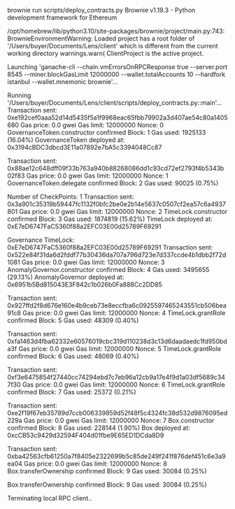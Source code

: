 brownie run scripts/deploy_contracts.py
Brownie v1.19.3 - Python development framework for Ethereum

/opt/homebrew/lib/python3.10/site-packages/brownie/project/main.py:743: BrownieEnvironmentWarning: Loaded project has a root folder of '/Users/buyer/Documents/Lens/client' which is different from the current working directory
  warnings.warn(
ClientProject is the active project.

Launching 'ganache-cli --chain.vmErrorsOnRPCResponse true --server.port 8545 --miner.blockGasLimit 12000000 --wallet.totalAccounts 10 --hardfork istanbul --wallet.mnemonic brownie'...

Running '/Users/buyer/Documents/Lens/client/scripts/deploy_contracts.py::main'...
Transaction sent: 0xe192cef0aaa52d14d5435f5a1f9968eac65fbb79902a3d407ae54c80a1405680
  Gas price: 0.0 gwei   Gas limit: 12000000   Nonce: 0
  GovernanceToken.constructor confirmed   Block: 1   Gas used: 1925133 (16.04%)
  GovernanceToken deployed at: 0x3194cBDC3dbcd3E11a07892e7bA5c3394048Cc87

Transaction sent: 0x88ae12c648dff09f33b763a940b88268086dd1c93cd72ef2793f4b5343b02f83
  Gas price: 0.0 gwei   Gas limit: 12000000   Nonce: 1
  GovernanceToken.delegate confirmed   Block: 2   Gas used: 90025 (0.75%)

Number of CheckPoints: 1
Transaction sent: 0x3a901c35319b59447fc1132f0bfc2be0e2b14e5637c0507cf2ea57c6a4937801
  Gas price: 0.0 gwei   Gas limit: 12000000   Nonce: 2
  TimeLock.constructor confirmed   Block: 3   Gas used: 1874819 (15.62%)
  TimeLock deployed at: 0xE7eD6747FaC5360f88a2EFC03E00d25789F69291

Governance TimeLock: 0xE7eD6747FaC5360f88a2EFC03E00d25789F69291
Transaction sent: 0x522e84f31da6d2fddf77b30436da707a796d723e7d337ccde4b1dbb2f72d1081
  Gas price: 0.0 gwei   Gas limit: 12000000   Nonce: 3
  AnomalyGovernor.constructor confirmed   Block: 4   Gas used: 3495655 (29.13%)
  AnomalyGovernor deployed at: 0x6951b5Bd815043E3F842c1b026b0Fa888Cc2DD85

Transaction sent: 0x927ffd2f8d676e160e4b9ceb73e8eccfba6c0925597465243551cb506bea91c8
  Gas price: 0.0 gwei   Gas limit: 12000000   Nonce: 4
  TimeLock.grantRole confirmed   Block: 5   Gas used: 48309 (0.40%)

Transaction sent: 0xfa1463d4fba62332e60576019cbc319d110238d3c13d6daadaedc1fd950bda3f
  Gas price: 0.0 gwei   Gas limit: 12000000   Nonce: 5
  TimeLock.grantRole confirmed   Block: 6   Gas used: 48069 (0.40%)

Transaction sent: 0xf3e6475854f27440cc74294ebd7c7eb96a12cb9a17e4f9d1a03df5689c347f30
  Gas price: 0.0 gwei   Gas limit: 12000000   Nonce: 6
  TimeLock.grantRole confirmed   Block: 7   Gas used: 25372 (0.21%)

Transaction sent: 0xe2f19f67eb35789d7ccb006339859d52f48f5c4324fc38d532d9876095ed229a
  Gas price: 0.0 gwei   Gas limit: 12000000   Nonce: 7
  Box.constructor confirmed   Block: 8   Gas used: 228144 (1.90%)
  Box deployed at: 0xcCB53c9429d32594F404d01fbe9E65ED1DCda8D9

Transaction sent: 0xba42563cfb61250a7f8405e2322699b5c85de249f241f876def451c6e3a9ea04
  Gas price: 0.0 gwei   Gas limit: 12000000   Nonce: 8
  Box.transferOwnership confirmed   Block: 9   Gas used: 30084 (0.25%)

  Box.transferOwnership confirmed   Block: 9   Gas used: 30084 (0.25%)

Terminating local RPC client..